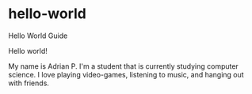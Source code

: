 # hello-world
Hello World Guide

Hello world!

My name is Adrian P. I'm a student that is currently studying computer science. I love playing video-games,
listening to music, and hanging out with friends. 
